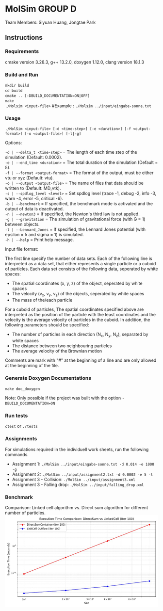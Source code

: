 MolSim GROUP D
==============

Team Members: Siyuan Huang, Jongtae Park

## Instructions

### Requirements

cmake version 3.28.3, g++ 13.2.0, doxygen 1.12.0, clang version 18.1.3

### Build and Run

`mkdir build`<br>
`cd build`<br>
`cmake .. [-DBUILD_DOCUMENTATION=ON|OFF]`<br>
`make`<br>
`./Molsim <input-file>` #Example : `./Molsim ../input/eingabe-sonne.txt`

### Usage

```
./MolSim <input-file> [-d <time-step>] [-e <duration>] [-f <output-format>] [-o <output-file>] [-l|-g]
```

Options:

`-d | --delta_t <time-step>` = The length of each time step of the simulation (Default: 0.0002).<br>
`-e | --end_time <duration>` = The total duration of the simulation (Default = 5).<br>
`-f | --format <output-format>` = The format of the output, must be either vtu or xyz (Default: vtu).<br>
`-o | --output <output-file>` = The name of files that data should be written to (Default: MD_vtk).<br>
`-s | --spdlog_level <level>` = Set spdlog level (trace -1, debug -2, info -3, warn -4, error -5, critical -6).<br>
`-b | --benchmark` = If specified, the benchmark mode is activated and the output of data is deactivated.<br>
`-n | --newton3` = If specified, the Newton's third law is not applied.<br>
`-g | --gravitation` = The simulation of gravitational force (with G = 1) between objects.<br>
`-l | --Lennard_Jones` = If specified, the Lennard Jones potential (with epsilon = 5 and sigma = 1) is simulated.<br>
`-h | --help` = Print help message.<br>


Input file format:<br>

The first line specify the number of data sets. Each of the following line is interpreted as a data set, that either represents a single particle or a cuboid of particles. Each data set consists of the following data, seperated by white spaces:<br>

- The spatial coordinates (x, y, z) of the object, seperated by white spaces
- The velocity (v<sub>x</sub>, v<sub>y</sub>, v<sub>z</sub>) of the objects, seperated by white spaces
- The mass of the/each particle

For a cuboid of particles, The spatial coordinates specified above are interpreted as the position of the particle with the least coordinates and the velocity is the average velocity of particles in the cuboid. In addition, the following parameters should be specified:

- The number of particles in each direction (N<sub>x</sub>, N<sub>y</sub>, N<sub>z</sub>), separated by white spaces
- The distance between two neighbouring particles
- The average velocity of the Brownian motion

Comments are mark with "#" at the beginning of a line and are only allowed at the beginning of the file.

### Generate Doxygen Documentations

`make doc_doxygen`<br>

Note: Only possible if the project was built with the option
`-DBUILD_DOCUMENTATION=ON`

### Run tests
`ctest` or `./tests`
### Assignments

For simulations required in the individuell work sheets, run the following commands.<br>

- Assignment 1:
  `./MolSim ../input/eingabe-sonne.txt -d 0.014 -e 1000 -g`<br>
- Assignment 2:
  `./MolSim ../input/assignment2.txt -d 0.0002 -e 5 -l`<br>
- Assignment 3 - Collision:
  `./MolSim ../input/assignment3.xml`
- Assignment 3 - Falling drop:
  `./MolSim ../input/falling_drop.xml`

### Benchmark
Comparison: Linked cell algorithm vs. Direct sum algorithm for different number of particles. 
![](src/images/ds_vs_lc.png)

